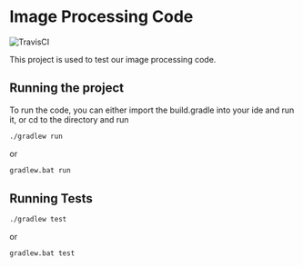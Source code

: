 # Image Processing Code

![TravisCI](https://travis-ci.org/Team1091/ImageProssingWizardsP2.svg?branch=master)

This project is used to test our image processing code.

## Running the project
To run the code, you can either import the build.gradle into your ide and run it, or cd to the directory and run

```bash
./gradlew run
```

or 

```bash
gradlew.bat run
```


## Running Tests

```bash
./gradlew test
```

or

```cmd
gradlew.bat test
```
